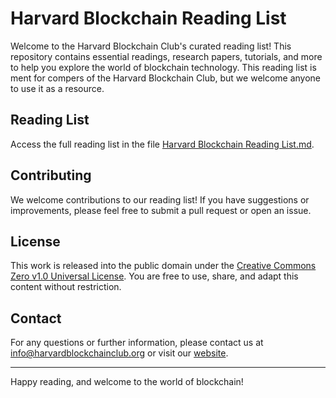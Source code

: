 # Harvard Blockchain Reading List

Welcome to the Harvard Blockchain Club's curated reading list! This repository contains essential readings, research papers, tutorials, and more to help you explore the world of blockchain technology. This reading list is ment for compers of the Harvard Blockchain Club, but we welcome anyone to use it as a resource.
## Reading List

Access the full reading list in the file [Harvard Blockchain Reading List.md](Harvard%20Blockchain%20Reading%20List.md).

## Contributing

We welcome contributions to our reading list! If you have suggestions or improvements, please feel free to submit a pull request or open an issue.

## License

This work is released into the public domain under the [Creative Commons Zero v1.0 Universal License](https://creativecommons.org/publicdomain/zero/1.0/). You are free to use, share, and adapt this content without restriction.

## Contact

For any questions or further information, please contact us at [info@harvardblockchainclub.org](mailto:info@harvardblockchainclub.org) or visit our [website](https://www.harvardblockchain.xyz/).

---

Happy reading, and welcome to the world of blockchain!
